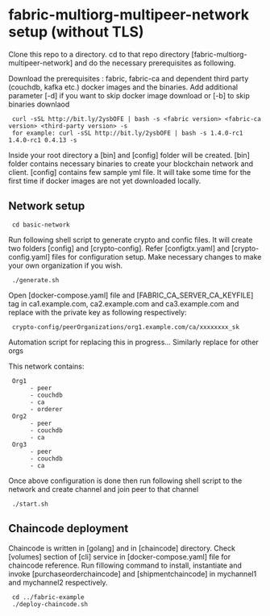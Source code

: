 # fabric-multiorg-multipeer-network setup (without TLS)

Clone this repo to a directory. cd to that repo directory [fabric-multiorg-multipeer-network] and do the necessary prerequisites as following.

Download the prerequisites : fabric, fabric-ca and dependent third party (couchdb, kafka etc.) docker images and the binaries. Add additional parameter [-d] if you want to skip docker image download or [-b] to skip binaries downlaod

     curl -sSL http://bit.ly/2ysbOFE | bash -s <fabric version> <fabric-ca version> <third-party version> -s
     for example: curl -sSL http://bit.ly/2ysbOFE | bash -s 1.4.0-rc1 1.4.0-rc1 0.4.13 -s

Inside your root directory a [bin] and [config] folder will be created. [bin] folder contains necessary binaries to create your blockchain network and client. [config] contains few sample yml file. 
It will take some time for the first time if docker images are not yet downloaded locally. 


## Network setup

     cd basic-network

Run following shell script to generate crypto and confic files. It will create two folders [config] and [crypto-config]. Refer [configtx.yaml] and [crypto-config.yaml] files for configuration setup. Make necessary changes to make your own organization if you wish.

     ./generate.sh

Open [docker-compose.yaml] file and [FABRIC_CA_SERVER_CA_KEYFILE] tag in ca1.example.com, ca2.example.com and ca3.example.com
and replace with the private key as following respectively:

     crypto-config/peerOrganizations/org1.example.com/ca/xxxxxxxx_sk

Automation script for replacing this in progress...
Similarly replace for other orgs

This network contains:

     Org1
          - peer
          - couchdb
          - ca
          - orderer
     Org2
          - peer
          - couchdb
          - ca
     Org3
          - peer
          - couchdb
          - ca

Once above configuration is done then run following shell script to the network and create channel and join peer to that channel

     ./start.sh

## Chaincode deployment

Chaincode is written in [golang] and in [chaincode] directory. Check [volumes] section of [cli] service in [docker-compose.yaml] file for chaincode reference. Run fillowing command to install, instantiate and invoke [purchaseorderchaincode] and [shipmentchaincode] in mychannel1 and mychannel2 respectively.

     cd ../fabric-example
     ./deploy-chaincode.sh



